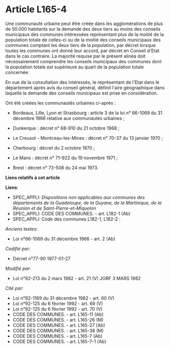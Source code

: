 # Article L165-4

Une communauté urbaine peut être créée dans les agglomérations de plus de 50.000 habitants sur la demande des deux tiers au
moins des conseils municipaux des communes intéressées représentant plus de la moitié de la population totale de celles-ci ou
de la moitié des conseils municipaux des communes comptant les deux tiers de la population, par décret lorsque toutes les
communes ont donné leur accord, par décret en Conseil d'Etat dans le cas contraire. La majorité requise par le présent alinéa
doit nécessairement comprendre les conseils municipaux des communes dont la population totale est supérieure au quart de la
population totale concernée.

En vue de la consultation des intéressés, le représentant de l'Etat dans le département après avis du conseil général,
définit l'aire géographique dans laquelle la demande des conseils municipaux est prise en considération.

Ont été créées les communautés urbaines ci-après :

- Bordeaux, Lille, Lyon et Strasbourg : article 3 de la loi n° 66-1069 du 31 décembre 1966 relative aux communautés
urbaines ;

- Dunkerque : décret n° 68-910 du 21 octobre 1968 ;

- Le Creusot - Montceau-les-Mines : décret n° 70-37 du 13 janvier 1970 ;

- Cherbourg : décret du 2 octobre 1970 ;

- Le Mans : décret n° 71-922 du 19 novembre 1971 ;

- Brest : décret n° 73-508 du 24 mai 1973.

**Liens relatifs à cet article**

**Liens**:

  - SPEC_APPLI: *Dispositions non applicables aux communes des départements de la Guadeloupe, de la Guyane, de la Martinique, de la Réunion et de Saint-Pierre-et-Miquelon*
  - SPEC_APPLI: CODE DES COMMUNES. - art. L182-1 (Ab)
  - SPEC_APPLI: Code des communes L182-1, L182-2 :

_Anciens textes_:

  - Loi n°66-1069 du 31 décembre 1966 - art. 2 (Ab)

_Codifié par_:

  - Décret n°77-90 1977-01-27

_Modifié par_:

  - Loi n°82-213 du 2 mars 1982 - art. 21 (V) JORF 3 MARS 1982

_Cité par_:

  - Loi n°82-1169 du 31 décembre 1982 - art. 60 (V)
  - Loi n°92-125 du 6 février 1992 - art. 69 (V)
  - Loi n°92-125 du 6 février 1992 - art. 70 (V)
  - CODE DES COMMUNES. - art. L165-11 (Ab)
  - CODE DES COMMUNES. - art. L165-26 (M)
  - CODE DES COMMUNES. - art. L165-27 (Ab)
  - CODE DES COMMUNES. - art. L165-38 (M)
  - CODE DES COMMUNES. - art. L165-7 (Ab)
  - CODE DES COMMUNES. - art. L165-7-1 (Ab)
